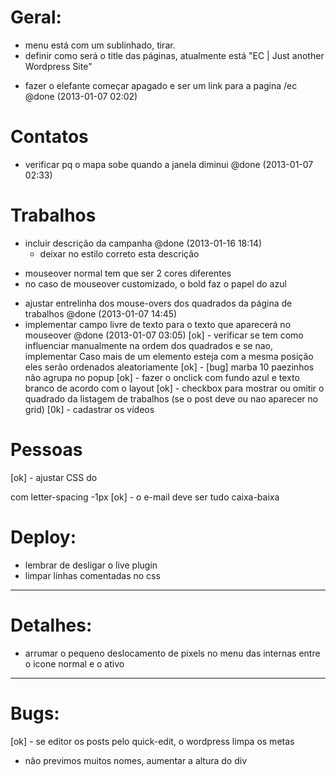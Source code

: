 # Geral:
- menu está com um sublinhado, tirar.
- definir como será o title das páginas, atualmente está "EC | Just another Wordpress Site"

+ fazer o elefante começar apagado e ser um link para a pagina /ec @done (2013-01-07 02:02)


# Contatos
+ verificar pq o mapa sobe quando a janela diminui @done (2013-01-07 02:33)

# Trabalhos
+ incluir descrição da campanha @done (2013-01-16 18:14)
  - deixar no estilo correto esta descrição
- mouseover normal tem que ser 2 cores diferentes
- no caso de mouseover customizado, o bold faz o papel do azul
+ ajustar entrelinha dos mouse-overs dos quadrados da página de trabalhos @done (2013-01-07 14:45)
+ implementar campo livre de texto para o texto que aparecerá no mouseover @done (2013-01-07 03:05)
[ok] - verificar se tem como influenciar manualmente na ordem dos quadrados e se nao, implementar
  Caso mais de um elemento esteja com a mesma posição eles serão ordenados aleatoriamente
[ok] - [bug] marba 10 paezinhos não agrupa no popup
[ok] - fazer o onclick com fundo azul e texto branco de acordo com o layout
[ok] - checkbox para mostrar ou omitir o quadrado da listagem de trabalhos (se o post deve ou nao aparecer no grid)
[0k] - cadastrar os vídeos

# Pessoas
[ok] - ajustar CSS do <p> com letter-spacing -1px
[ok] - o e-mail deve ser tudo caixa-baixa

# Deploy:

- lembrar de desligar o live plugin
- limpar linhas comentadas no css

-------------------------------------------------------------------------------
# Detalhes:

- arrumar o pequeno deslocamento de pixels no menu das internas entre o icone normal e o ativo


-------------------------------------------------------------------------------
# Bugs:

[ok] - se editor os posts pelo quick-edit, o wordpress limpa os metas



- não previmos muitos nomes, aumentar a altura do div